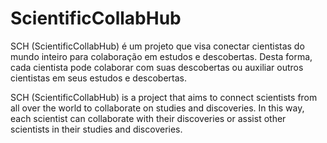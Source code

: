 # ScientificCollabHub
SCH (ScientificCollabHub) é um projeto que visa conectar cientistas do mundo inteiro para colaboração em estudos e descobertas. Desta forma, cada cientista pode colaborar com suas descobertas ou auxiliar outros cientistas em seus estudos e descobertas.

SCH (ScientificCollabHub) is a project that aims to connect scientists from all over the world to collaborate on studies and discoveries. In this way, each scientist can collaborate with their discoveries or assist other scientists in their studies and discoveries.
